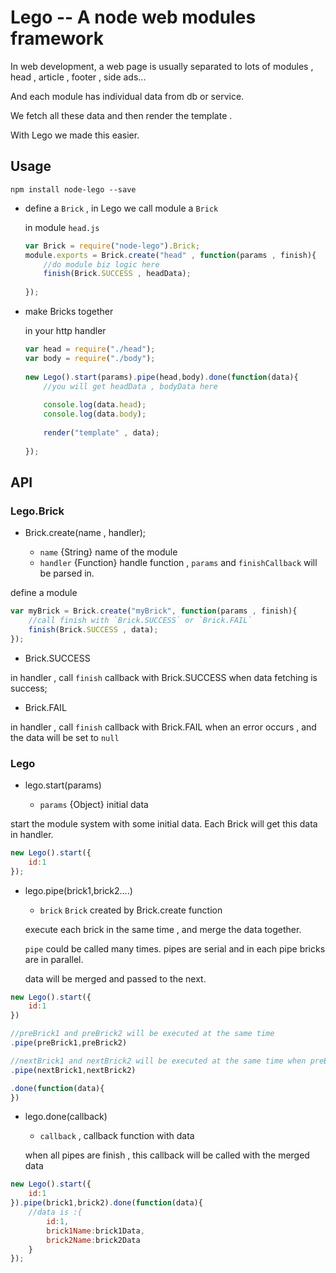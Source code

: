 # Lego -- A node web modules framework

In web development, a web page is usually separated to lots of modules ,  head , article , footer , side ads...

And each module has individual data from db or service.

We fetch all these data and then render the template .

With Lego we made this easier.
 
  
## Usage

`npm install node-lego --save`

- define a `Brick` , in Lego we call module a `Brick`

    in module `head.js` 
    
    ```js
    var Brick = require("node-lego").Brick;
    module.exports = Brick.create("head" , function(params , finish){
        //do module biz logic here
        finish(Brick.SUCCESS , headData);
            
    });
    ```
    
- make Bricks together
    
    in your http handler
    
    ```js
    var head = require("./head");
    var body = require("./body");
        
    new Lego().start(params).pipe(head,body).done(function(data){
        //you will get headData , bodyData here
            
        console.log(data.head);
        console.log(data.body);
        
        render("template" , data);
            
    });
    ```
    
## API

### Lego.Brick

- Brick.create(name , handler);

    - `name`      {String} name of the module
    - `handler`   {Function} handle function , `params` and `finishCallback` will be parsed in.
    
define a module

```js
var myBrick = Brick.create("myBrick", function(params , finish){
    //call finish with `Brick.SUCCESS` or `Brick.FAIL`
    finish(Brick.SUCCESS , data);
});
```

- Brick.SUCCESS

in handler , call `finish` callback with Brick.SUCCESS  when data fetching is success;

- Brick.FAIL

in handler , call `finish` callback with Brick.FAIL  when an error occurs , and the data will be set to `null`

### Lego

- lego.start(params)

    - `params` {Object} initial data
    
start the module system with some initial data. Each Brick will get this data in handler.

```js
new Lego().start({
    id:1
});
```

- lego.pipe(brick1,brick2....)

    - `brick` `Brick` created by Brick.create function
    
    execute each brick in the same time , and merge the data together.

    `pipe` could be called many times. pipes are serial and in each pipe bricks are in parallel.

    data will be  merged and passed to the next.

```js
new Lego().start({
    id:1
})

//preBrick1 and preBrick2 will be executed at the same time
.pipe(preBrick1,preBrick2)

//nextBrick1 and nextBrick2 will be executed at the same time when preBricks are all finished
.pipe(nextBrick1,nextBrick2)

.done(function(data){
})
```

- lego.done(callback)

    - `callback` , callback function with data
    
    when all pipes are finish , this callback will be called with the merged data
```js
new Lego().start({
    id:1
}).pipe(brick1,brick2).done(function(data){
    //data is :{
        id:1,
        brick1Name:brick1Data,
        brick2Name:brick2Data
    }
});
```    
        
